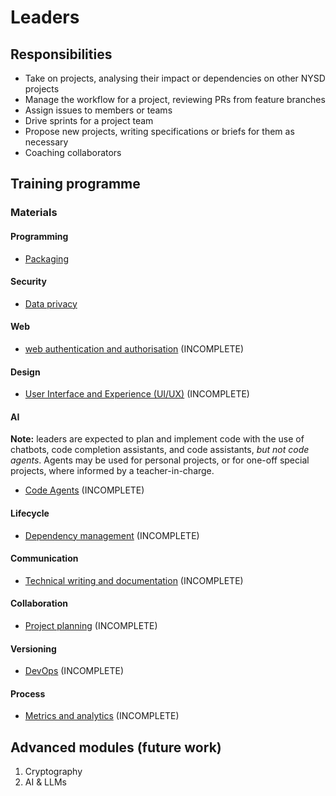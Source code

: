 # Leaders

## Responsibilities

- Take on projects, analysing their impact or dependencies on other NYSD projects
- Manage the workflow for a project, reviewing PRs from feature branches
- Assign issues to members or teams
- Drive sprints for a project team
- Propose new projects, writing specifications or briefs for them as necessary
- Coaching collaborators

## Training programme

### Materials

#### Programming

- [Packaging](training/packaging.md)

#### Security

- [Data privacy](training/data-privacy-and-security.md)

#### Web

- [web authentication and authorisation](training/web-authentication-authorisation.md) (INCOMPLETE)

#### Design

- [User Interface and Experience (UI/UX)](training/ui-ux.md) (INCOMPLETE)

#### AI

**Note:** leaders are expected to plan and implement code with the use of chatbots, code completion assistants, and code assistants, _but not code agents_. Agents may be used for personal projects, or for one-off special projects, where informed by a teacher-in-charge.

- [Code Agents](training/code-agents.md) (INCOMPLETE)

#### Lifecycle

- [Dependency management](training/dependency-management.md) (INCOMPLETE)

#### Communication

- [Technical writing and documentation](training/technical-writing-documentation.md) (INCOMPLETE)

#### Collaboration

- [Project planning](training/project-planning.md) (INCOMPLETE)

#### Versioning

- [DevOps](training/devops.md) (INCOMPLETE)

#### Process

- [Metrics and analytics](training/metrics-analytics.md) (INCOMPLETE)

## Advanced modules (future work) 

1. Cryptography
2. AI & LLMs
